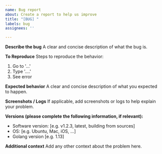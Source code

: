 ```yaml
---
name: Bug report
about: Create a report to help us improve
title: "[BUG] "
labels: bug
assignees: ''

---
```


**Describe the bug**
A clear and concise description of what the bug is.

**To Reproduce**
Steps to reproduce the behavior:
1. Go to '...'
2. Type '....'
3. See error

**Expected behavior**
A clear and concise description of what you expected to happen.

**Screenshots / Logs**
If applicable, add screenshots or logs to help explain your problem.

**Versions (please complete the following information, if relevant):**
 - Software version: [e.g. v1.2.3, latest, building from sources]
 - OS: [e.g. Ubuntu, Mac, iOS, ...]
 - Golang version [e.g. 1.13]

**Additional context**
Add any other context about the problem here.
